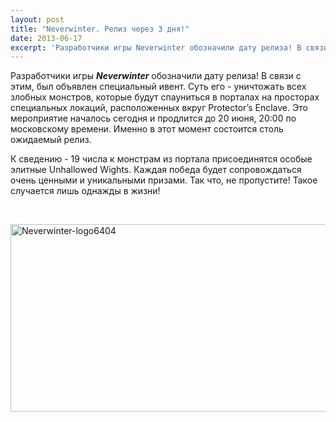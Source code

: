 ```yaml
---
layout: post
title: "Neverwinter. Релиз через 3 дня!"
date: 2013-06-17
excerpt: 'Разработчики игры Neverwinter обозначили дату релиза! В связи с этим, был объявлен специальный ивент. Суть его - уничтожать всех злобных монстров, которые будут спауниться в порталах на просторах специальных локаций, расположенных вкруг Protector’s Enclave.  Это мероприятие началось сегодня и продлится до 20 июня, 20&#58;00 по московскому времени. Именно в этот момент состоится столь ожидаемый релиз...'
---
```


Разработчики игры <em><strong>Neverwinter</strong> </em>обозначили дату релиза! В связи с этим, был объявлен специальный ивент. Суть его - уничтожать всех злобных монстров, которые будут спауниться в порталах на просторах специальных локаций, расположенных вкруг Protector’s Enclave. Это мероприятие началось сегодня и продлится до 20 июня, 20:00 по московскому времени. Именно в этот момент состоится столь ожидаемый релиз.

К сведению - 19 числа к монстрам из портала присоединятся особые элитные Unhallowed Wights. Каждая победа будет сопровождаться очень ценными и уникальными призами. Так что, не пропустите! Такое случается лишь однажды в жизни!

&nbsp;

<a href="http://gamersoul.ru/wp-content/uploads/2013/05/Neverwinter-logo6404.jpg"><img class="size-full wp-image-2239 aligncenter" alt="Neverwinter-logo6404" src="http://gamersoul.ru/wp-content/uploads/2013/05/Neverwinter-logo6404.jpg" width="640" height="300" /></a>